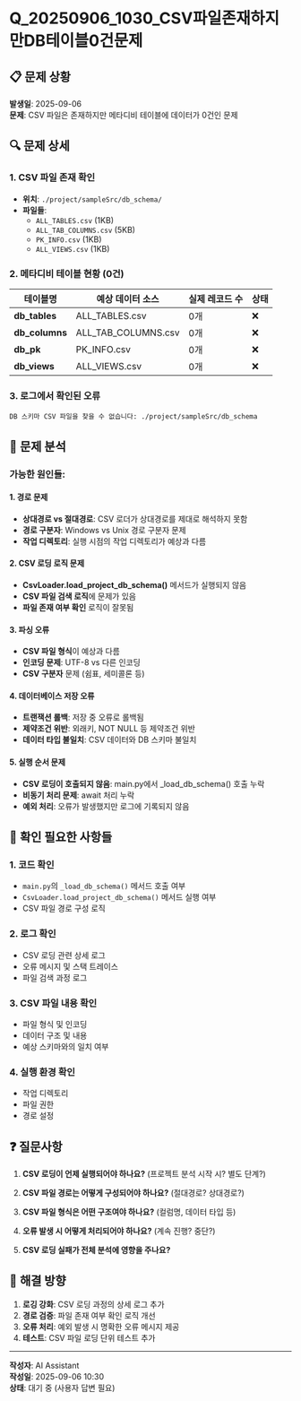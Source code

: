 # Q_20250906_1030_CSV파일존재하지만DB테이블0건문제

## 📋 문제 상황

**발생일**: 2025-09-06  
**문제**: CSV 파일은 존재하지만 메타디비 테이블에 데이터가 0건인 문제

## 🔍 문제 상세

### 1. CSV 파일 존재 확인
- **위치**: `./project/sampleSrc/db_schema/`
- **파일들**:
  - `ALL_TABLES.csv` (1KB)
  - `ALL_TAB_COLUMNS.csv` (5KB)  
  - `PK_INFO.csv` (1KB)
  - `ALL_VIEWS.csv` (1KB)

### 2. 메타디비 테이블 현황 (0건)
| 테이블명 | 예상 데이터 소스 | 실제 레코드 수 | 상태 |
|----------|------------------|----------------|------|
| **db_tables** | ALL_TABLES.csv | 0개 | ❌ |
| **db_columns** | ALL_TAB_COLUMNS.csv | 0개 | ❌ |
| **db_pk** | PK_INFO.csv | 0개 | ❌ |
| **db_views** | ALL_VIEWS.csv | 0개 | ❌ |

### 3. 로그에서 확인된 오류
```
DB 스키마 CSV 파일을 찾을 수 없습니다: ./project/sampleSrc/db_schema
```

## 🤔 문제 분석

### 가능한 원인들:

#### 1. 경로 문제
- **상대경로 vs 절대경로**: CSV 로더가 상대경로를 제대로 해석하지 못함
- **경로 구분자**: Windows vs Unix 경로 구분자 문제
- **작업 디렉토리**: 실행 시점의 작업 디렉토리가 예상과 다름

#### 2. CSV 로딩 로직 문제
- **CsvLoader.load_project_db_schema()** 메서드가 실행되지 않음
- **CSV 파일 검색 로직**에 문제가 있음
- **파일 존재 여부 확인** 로직이 잘못됨

#### 3. 파싱 오류
- **CSV 파일 형식**이 예상과 다름
- **인코딩 문제**: UTF-8 vs 다른 인코딩
- **CSV 구분자** 문제 (쉼표, 세미콜론 등)

#### 4. 데이터베이스 저장 오류
- **트랜잭션 롤백**: 저장 중 오류로 롤백됨
- **제약조건 위반**: 외래키, NOT NULL 등 제약조건 위반
- **데이터 타입 불일치**: CSV 데이터와 DB 스키마 불일치

#### 5. 실행 순서 문제
- **CSV 로딩이 호출되지 않음**: main.py에서 _load_db_schema() 호출 누락
- **비동기 처리 문제**: await 처리 누락
- **예외 처리**: 오류가 발생했지만 로그에 기록되지 않음

## 🔧 확인 필요한 사항들

### 1. 코드 확인
- `main.py`의 `_load_db_schema()` 메서드 호출 여부
- `CsvLoader.load_project_db_schema()` 메서드 실행 여부
- CSV 파일 경로 구성 로직

### 2. 로그 확인
- CSV 로딩 관련 상세 로그
- 오류 메시지 및 스택 트레이스
- 파일 검색 과정 로그

### 3. CSV 파일 내용 확인
- 파일 형식 및 인코딩
- 데이터 구조 및 내용
- 예상 스키마와의 일치 여부

### 4. 실행 환경 확인
- 작업 디렉토리
- 파일 권한
- 경로 설정

## ❓ 질문사항

1. **CSV 로딩이 언제 실행되어야 하나요?** (프로젝트 분석 시작 시? 별도 단계?)

2. **CSV 파일 경로는 어떻게 구성되어야 하나요?** (절대경로? 상대경로?)

3. **CSV 파일 형식은 어떤 구조여야 하나요?** (컬럼명, 데이터 타입 등)

4. **오류 발생 시 어떻게 처리되어야 하나요?** (계속 진행? 중단?)

5. **CSV 로딩 실패가 전체 분석에 영향을 주나요?**

## 🎯 해결 방향

1. **로깅 강화**: CSV 로딩 과정의 상세 로그 추가
2. **경로 검증**: 파일 존재 여부 확인 로직 개선  
3. **오류 처리**: 예외 발생 시 명확한 오류 메시지 제공
4. **테스트**: CSV 파일 로딩 단위 테스트 추가

---

**작성자**: AI Assistant  
**작성일**: 2025-09-06 10:30  
**상태**: 대기 중 (사용자 답변 필요)
